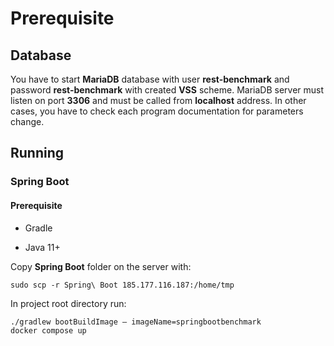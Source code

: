 # Prerequisite

## Database

You have to start **MariaDB** database with user **rest-benchmark** and password **rest-benchmark** with created **VSS** scheme. MariaDB server must listen on port **3306** and must be called from **localhost** address. In other cases, you have to check each program documentation for parameters change.



## Running

### Spring Boot

#### Prerequisite

- Gradle

- Java 11+

  

Copy **Spring Boot** folder on the server with:

```console
sudo scp -r Spring\ Boot 185.177.116.187:/home/tmp
```

In project root directory run:

```console
./gradlew bootBuildImage — imageName=springbootbenchmark
docker compose up
```

